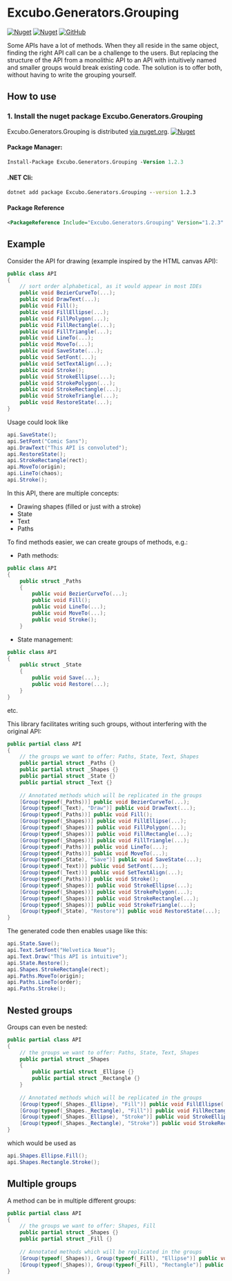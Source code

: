 
# Excubo.Generators.Grouping

[![Nuget](https://img.shields.io/nuget/v/Excubo.Generators.Grouping)](https://www.nuget.org/packages/Excubo.Generators.Grouping/)
[![Nuget](https://img.shields.io/nuget/dt/Excubo.Generators.Grouping)](https://www.nuget.org/packages/Excubo.Generators.Grouping/)
[![GitHub](https://img.shields.io/github/license/excubo-ag/Generators.Grouping)](https://github.com/excubo-ag/Generators.Grouping)

Some APIs have a lot of methods.
When they all reside in the same object, finding the right API call can be a challenge to the users.
But replacing the structure of the API from a monolithic API to an API with intuitively named and smaller groups would break existing code.
The solution is to offer both, without having to write the grouping yourself.

## How to use

### 1. Install the nuget package Excubo.Generators.Grouping

Excubo.Generators.Grouping is distributed [via nuget.org](https://www.nuget.org/packages/Excubo.Generators.Grouping/).
[![Nuget](https://img.shields.io/nuget/v/Excubo.Generators.Grouping)](https://www.nuget.org/packages/Excubo.Generators.Grouping/)

#### Package Manager:
```ps
Install-Package Excubo.Generators.Grouping -Version 1.2.3
```

#### .NET Cli:
```cmd
dotnet add package Excubo.Generators.Grouping --version 1.2.3
```

#### Package Reference
```xml
<PackageReference Include="Excubo.Generators.Grouping" Version="1.2.3" />
```

## Example

Consider the API for drawing (example inspired by the HTML canvas API):

```cs
public class API
{
    // sort order alphabetical, as it would appear in most IDEs
    public void BezierCurveTo(...);
    public void DrawText(...);
    public void Fill();
    public void FillEllipse(...);
    public void FillPolygon(...);
    public void FillRectangle(...);
    public void FillTriangle(...);
    public void LineTo(...);
    public void MoveTo(...);
    public void SaveState(...);
    public void SetFont(...);
    public void SetTextAlign(...);
    public void Stroke();
    public void StrokeEllipse(...);
    public void StrokePolygon(...);
    public void StrokeRectangle(...);
    public void StrokeTriangle(...);
    public void RestoreState(...);
}
```

Usage could look like

```cs
api.SaveState();
api.SetFont("Comic Sans");
api.DrawText("This API is convoluted");
api.RestoreState();
api.StrokeRectangle(rect);
api.MoveTo(origin);
api.LineTo(chaos);
api.Stroke();
```


In this API, there are multiple concepts:
- Drawing shapes (filled or just with a stroke)
- State
- Text
- Paths

To find methods easier, we can create groups of methods, e.g.:

- Path methods:

```cs
public class API
{
    public struct _Paths
    {
        public void BezierCurveTo(...);
        public void Fill();
        public void LineTo(...);
        public void MoveTo(...);
        public void Stroke();
    }
```

- State management:

```cs
public class API
{
    public struct _State
    {
        public void Save(...);
        public void Restore(...);
    }
}
```

etc.

This library facilitates writing such groups, without interfering with the original API:

```cs
public partial class API
{
    // the groups we want to offer: Paths, State, Text, Shapes
    public partial struct _Paths {}
    public partial struct _Shapes {}
    public partial struct _State {}
    public partial struct _Text {}
    
    // Annotated methods which will be replicated in the groups
    [Group(typeof(_Paths))] public void BezierCurveTo(...);
    [Group(typeof(_Text), "Draw")] public void DrawText(...);
    [Group(typeof(_Paths))] public void Fill();
    [Group(typeof(_Shapes))] public void FillEllipse(...);
    [Group(typeof(_Shapes))] public void FillPolygon(...);
    [Group(typeof(_Shapes))] public void FillRectangle(...);
    [Group(typeof(_Shapes))] public void FillTriangle(...);
    [Group(typeof(_Paths))] public void LineTo(...);
    [Group(typeof(_Paths))] public void MoveTo(...);
    [Group(typeof(_State), "Save")] public void SaveState(...);
    [Group(typeof(_Text))] public void SetFont(...);
    [Group(typeof(_Text))] public void SetTextAlign(...);
    [Group(typeof(_Paths))] public void Stroke();
    [Group(typeof(_Shapes))] public void StrokeEllipse(...);
    [Group(typeof(_Shapes))] public void StrokePolygon(...);
    [Group(typeof(_Shapes))] public void StrokeRectangle(...);
    [Group(typeof(_Shapes))] public void StrokeTriangle(...);
    [Group(typeof(_State), "Restore")] public void RestoreState(...);
}
```

The generated code then enables usage like this:

```cs
api.State.Save();
api.Text.SetFont("Helvetica Neue");
api.Text.Draw("This API is intuitive");
api.State.Restore();
api.Shapes.StrokeRectangle(rect);
api.Paths.MoveTo(origin);
api.Paths.LineTo(order);
api.Paths.Stroke();
```

## Nested groups

Groups can even be nested:

```cs
public partial class API
{
    // the groups we want to offer: Paths, State, Text, Shapes
    public partial struct _Shapes 
    {
        public partial struct _Ellipse {}
        public partial struct _Rectangle {}
    }
    
    // Annotated methods which will be replicated in the groups
    [Group(typeof(_Shapes._Ellipse), "Fill")] public void FillEllipse(...);
    [Group(typeof(_Shapes._Rectangle), "Fill")] public void FillRectangle(...);
    [Group(typeof(_Shapes._Ellipse), "Stroke")] public void StrokeEllipse(...);
    [Group(typeof(_Shapes._Rectangle), "Stroke")] public void StrokeRectangle(...);
}
```

which would be used as 

```cs
api.Shapes.Ellipse.Fill();
api.Shapes.Rectangle.Stroke();
```

## Multiple groups

A method can be in multiple different groups:

```cs
public partial class API
{
    // the groups we want to offer: Shapes, Fill
    public partial struct _Shapes {}
    public partial struct _Fill {}
    
    // Annotated methods which will be replicated in the groups
    [Group(typeof(_Shapes)), Group(typeof(_Fill), "Ellipse")] public void FillEllipse(...);
    [Group(typeof(_Shapes)), Group(typeof(_Fill), "Rectangle")] public void FillRectangle(...);
}
```


